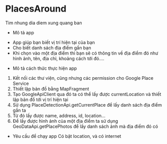 # PlacesAround
Tim nhung dia diem xung quang ban
- Mô tả app
+ App giúp bạn biết vị trí hiện tại của bạn
+ Cho biết danh sách địa điểm gần bạn 
+ Khi chọn vào một địa điểm thì bạn sẽ có thông tin về địa điểm đó như hình ảnh, tên, địa chỉ, khoảng cách tới đó....

- Mô tả cách thức thực hiện app
1. Kết nối các thư viện, cũng nhưng các permission cho Google Place Service 
2. Thiết lập bản đồ bằng MapFragment
3. Tạo GoogleApiClient qua đó ta có thể lấy được currentLocation và thiết lập bản đồ tới vị trí hiện tại
4. Sử dụng PlaceDetectionApi.getCurrentPlace để lấy danh sách địa điểm gần ta
5. Từ đó lấy được name, address, id, location...
6. Để lấy được hình ảnh của một địa điểm ta sử dụng GeoDataApi.getPlacePhotos để lấy danh sách ảnh mà địa điểm đó có

- Yêu cầu để chạy app
Có bật location, và có internet


	
